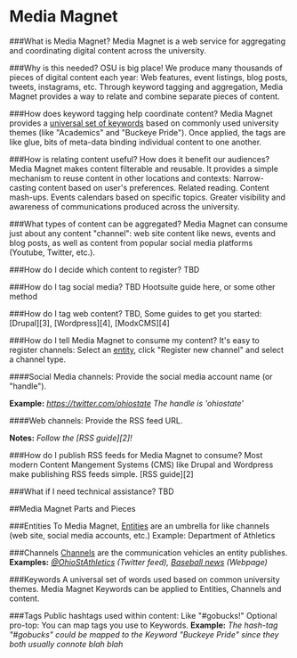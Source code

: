 Media Magnet
============

###What is Media Magnet?
Media Magnet is a web service for aggregating and coordinating digital content across the university.

###Why is this needed?
OSU is big place! We produce many thousands of pieces of digital content each year: Web features, event listings, blog posts, tweets, instagrams, etc. Through keyword tagging and aggregation, Media Magnet provides a way to relate and combine separate pieces of content.

###How does keyword tagging help coordinate content?
Media Magnet provides a [universal set of keywords][1] based on commonly used university themes (like "Academics" and "Buckeye Pride"). Once applied, the tags are like glue, bits of meta-data binding individual content to one another.

###How is relating content useful? How does it benefit our audiences?
Media Magnet makes content filterable and reusable. It provides a simple mechanism to reuse content in other locations and contexts: Narrow-casting content based on user's preferences. Related reading. Content mash-ups. Events calendars based on specific topics. Greater visibility and awareness of communications produced across the university.

###What types of content can be aggregated?
Media Magnet can consume just about any content "channel": web site content like news, events and blog posts, as well as content from popular social media platforms (Youtube, Twitter, etc.).

###How do I decide which content to register?
TBD

###How do I tag social media?
TBD Hootsuite guide here, or some other method

###How do I tag web content?
TBD, Some guides to get you started: [Drupal][3], [Wordpress][4], [ModxCMS][4]

###How do I tell Media Magnet to consume my content?
It's easy to register channels: Select an [entity](https://mediamagnet.osu.edu/entities/), click "Register new channel" and select a channel type.

####Social Media channels:
Provide the social media account name (or "handle"). 

**Example:** *https://twitter.com/ohiostate*
*The handle is 'ohiostate'* 

####Web channels:
Provide the RSS feed URL.

**Notes:** *Follow the [RSS guide][2]!*

###How do I publish RSS feeds for Media Magnet to consume?
Most modern Content Mangement Systems (CMS) like Drupal and Wordpress make publishing RSS feeds simple. [RSS guide][2]

###What if I need technical assistance?
TBD

[1]: https://mediamagnet.osu.edu/keywords

##Media Magnet Parts and Pieces

###Entities
To Media Magnet, [Entities](entities/README.md) are an umbrella for like channels (web site, social media accounts, etc.)
Example: Department of Athletics

###Channels
[Channels](entities/README.md) are the communication vehicles an entity publishes. 
**Examples:** *[@OhioStAthletics](https://twitter.com/OhioStAthletics) (Twitter feed), 
[Baseball news](http://www.ohiostatebuckeyes.com/sports/m-basebl/spec-rel/osu-m-basebl-spec-rel.html) (Webpage)*

###Keywords
A universal set of words used based on common university themes. Media Magnet Keywords can be applied to Entities, Channels and content.

###Tags
Public hashtags used within content: Like "#gobucks!"
Optional pro-top: You can map tags you use to Keywords.
**Example:** *The hash-tag "#gobucks" could be mapped to the Keyword "Buckeye Pride" since they both usually connote blah blah*


